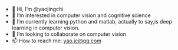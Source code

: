 - 👋 Hi, I’m @yaojingchi
- 👀 I’m interested in computer vision and cognitive science
- 🌱 I’m currently learning python and matlab, actually to say,is deep learning in computer vision.
- 💞️ I’m looking to collaborate on computer vision
- 📫 How to reach me: yao.jc@qq.com

<!---
yaojingchi/yaojingchi is a ✨ special ✨ repository because its `README.md` (this file) appears on your GitHub profile.
You can click the Preview link to take a look at your changes.
--->
